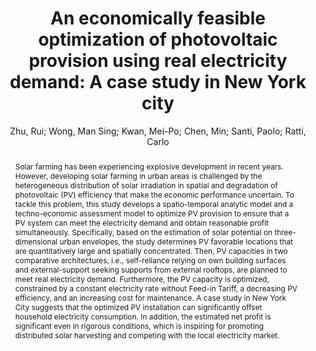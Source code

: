 ---
layout: technique
title: "An economically feasible optimization of photovoltaic provision using real electricity demand: A case study in New York city"
system_type: "False"
technique: "False"
design_study: "False"
evaluation: "False"
data: "False"
analysis: "True"
generation: "False"
curation_and_transformation: "False"
management: "False"
modeling: "True"
urban_analysis: "True"
visualization: "False"
sunlight_access: "True"
wind_ventilation: "False"
view_impact: "False"
energy: "True"
damage_and_disaster_management: "False"
climate: "False"
sound: "False"
property_cadastre: "False"
others: "False"
lookup: "False"
browse: "True"
locate: "False"
explore: "False"
identify: "True"
compare: "True"
summarize: "False"
distribution: "True"
trends: "False"
outliers: "False"
extremes: "False"
features: "False"
target_discovery: "False"
target_access: "True"
spatial_relation: "True"
buildings: "True"
streets: "True"
nature: "False"
uniform_discretization: "True"
structural_subdivision: "True"
univariate: "True"
multivariate: "False"
volumetric: "False"
temporal: "True"
sensing: "False"
statistical: "False"
simulation_based: "True"
learning_based: "False"
surveyed: "False"
site: "True"
block: "True"
multi_block: "False"
city: "False"
va_wo_model: "False"
post_model: "True"
model_integrated: "False"
assisted_models: "False"
overlay: "True"
embedded: "False"
linked: "False"
temporal_jx: "False"
spatial_jx: "False"
filter: "False"
aggregate: "False"
embed: "False"
glyphs: "False"
bar_charts: "True"
scatterplots: "False"
matrix: "False"
parallel_coordinates: "False"
map_2d: "True"
map_3d: "True"
walking: "False"
steering: "False"
selection_based: "False"
manipulation_based: "True"
distortion: "False"
ghosting: "False"
culling: "False"
birds_view: "True"
multi_view: "False"
assisted_steering: "False"
other: "False"
vr_cave: "False"
ar: "False"
desktop: "True"
mobile: "False"
case_study: "True"
user_study: "False"
statistical_evaluation: "False"
expert_interviews: "False"
key: "WETR9BKX"
item_type: "journalArticle"
publication_year: "2022"
author: "Zhu, Rui; Wong, Man Sing; Kwan, Mei-Po; Chen, Min; Santi, Paolo; Ratti, Carlo"
publication_title: "Sustainable Cities and Society"
isbn: "nan"
issn: "22106707"
doi: "10.1016/j.scs.2021.103614"
url_paper: "https://linkinghub.elsevier.com/retrieve/pii/S2210670721008787"
abstract_note: "nan"
date_added: "2023-02-05 04:55:57"
date_modified: "2023-02-05 04:55:57"
access_date: "2023-02-05 04:55:57"
pages: "103614"
num_pages: "nan"
issue: "nan"
volume: "78.0"
number_of_volumes: "nan"
journal_abbreviation: "Sustainable Cities and Society"
short_title: "An economically feasible optimization of photovoltaic provision using real electricity demand"
series: "nan"
series_number: "nan"
series_text: "nan"
series_title: "nan"
publisher: "nan"
place: "nan"
language: "en"
rights: "nan"
type: "nan"
archive: "nan"
archive_location: "nan"
library_catalog: "DOI.org (Crossref)"
call_number: "nan"
extra: "nan"
notes: "nan"
link_attachments: "nan"
manual_tags: "nan"
automatic_tags: "nan"
editor: "nan"
series_editor: "nan"
translator: "nan"
contributor: "nan"
attorney_agent: "nan"
book_author: "nan"
cast_member: "nan"
commenter: "nan"
composer: "nan"
cosponsor: "nan"
counsel: "nan"
interviewer: "nan"
producer: "nan"
recipient: "nan"
reviewed_author: "nan"
scriptwriter: "nan"
words_by: "nan"
guest: "nan"
number: "nan"
edition: "nan"
running_time: "nan"
scale: "nan"
medium: "nan"
artwork_size: "nan"
filing_date: "nan"
application_number: "nan"
assignee: "nan"
issuing_authority: "nan"
country: "nan"
meeting_name: "nan"
conference_name: "nan"
court: "nan"
references: "nan"
reporter: "nan"
legal_status: "nan"
priority_numbers: "nan"
programming_language: "nan"
version: "nan"
system: "nan"
code: "nan"
code_number: "nan"
section: "nan"
session: "nan"
committee: "nan"
history: "nan"
legislative_body: "nan"
abstract: "Solar farming has been experiencing explosive development in recent years. However, developing solar farming in urban areas is challenged by the heterogeneous distribution of solar irradiation in spatial and degradation of photovoltaic (PV) efficiency that make the economic performance uncertain. To tackle this problem, this study develops a spatio-temporal analytic model and a techno-economic assessment model to optimize PV provision to ensure that a PV system can meet the electricity demand and obtain reasonable profit simultaneously. Specifically, based on the estimation of solar potential on three-dimensional urban envelopes, the study determines PV favorable locations that are quantitatively large and spatially concentrated. Then, PV capacities in two comparative architectures, i.e., self-reliance relying on own building surfaces and external-support seeking supports from external rooftops, are planned to meet real electricity demand. Furthermore, the PV capacity is optimized, constrained by a constant electricity rate without Feed-in Tariff, a decreasing PV efficiency, and an increasing cost for maintenance. A case study in New York City suggests that the optimized PV installation can significantly offset household electricity consumption. In addition, the estimated net profit is significant even in rigorous conditions, which is inspiring for promoting distributed solar harvesting and competing with the local electricity market."
---